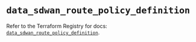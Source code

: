 # `data_sdwan_route_policy_definition`

Refer to the Terraform Registry for docs: [`data_sdwan_route_policy_definition`](https://registry.terraform.io/providers/ciscodevnet/sdwan/0.8.0/docs/data-sources/route_policy_definition).
